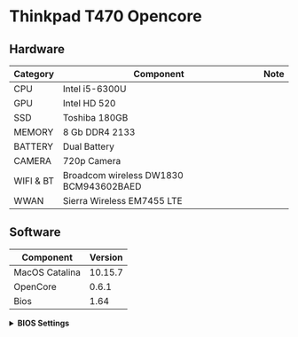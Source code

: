 # Thinkpad T470 Opencore


## Hardware 

|    Category            |Component                           |Note                       
|----------------|-------------------------------|-----------------------------|
|CPU|Intel i5-6300U               
|GPU|Intel HD 520           
|SSD|Toshiba 180GB       
|MEMORY|8 Gb DDR4 2133 
|BATTERY|Dual Battery
|CAMERA|720p Camera
|WIFI & BT|Broadcom wireless DW1830 BCM943602BAED
|WWAN|Sierra Wireless EM7455 LTE

## Software 

|    Component            |Version                           
|---------------------------|-----------------------------|
|MacOS Catalina|10.15.7
|OpenCore|0.6.1
|Bios|1.64

<details>  
<summary><strong>BIOS Settings</strong></summary>
    
BIOS Settings

1. Config
* USB UEFI Bios Support -> Enabled
* Keyboard Mouse
    - Trackpoint -> Enabled
    - Trackpad -> Enabled
* Display
    - Total Graphics Memory -> 512 MB
    - Boot Time Extension -> Disabled
* Thunderbolt 3
    - Wake by TB3 -> Disabled
    - Support in Preboot Env -> Disabled
2. Security
* Fingerprint
    - Predesktop Auth -> Disabled
    - Security Mode -> Normal
* Security Chip
    - TPM 2.0
    - Security Chip -> Disabled/All
* Memory Protection -> Enabled
* Virtualization
    - Intel Virtualization -> Enabled
    - Intel VT -d -> Enabled
* I/O port access -> Enable All
* Secure Boot -> Disabled
* Intel SGX -> Disabled
* Device Guard -> Disabled
3. Startup
* UEFI/Legacy -> UEFI only
* CSM Support -> No
